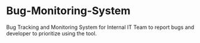 # Bug-Monitoring-System
Bug Tracking and Monitoring System for Internal IT Team to report bugs and developer to prioritize using the tool.
